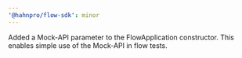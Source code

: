 ```yaml
---
'@hahnpro/flow-sdk': minor
---
```


Added a Mock-API parameter to the FlowApplication constructor. This enables simple use of the Mock-API in flow tests.
